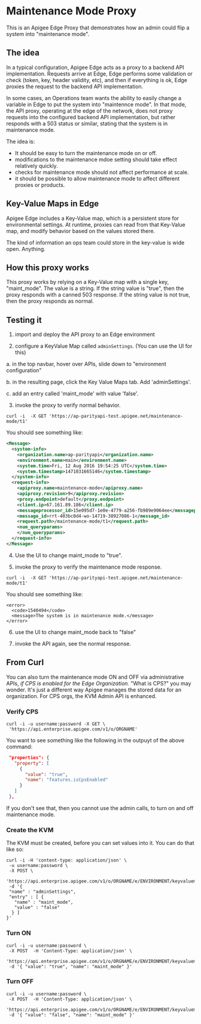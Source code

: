 # Maintenance Mode Proxy

This is an Apigee Edge Proxy that demonstrates how an admin could flip a system into "maintenance mode".


## The idea

In a typical configuration, Apigee Edge acts as a proxy to a backend API implementation. Requests arrive at Edge, Edge performs some validation or check (token, key, header validity, etc), and then if everything is ok, Edge proxies the request to the backend API implementation. 

In some cases, an Operations team wants the ability to easily change a variable in Edge to put the system into "maintennce mode".  In that mode, the API proxy, operating at the edge of the network, does not proxy requests into the configured backend API implementation, but rather responds with a 503 status or similar, stating that the system is in maintenance mode.

The idea is:
- It should be easy to turn the maintenance mode on or off.
- modifications to the maintenance mdoe setting should take effect relatively quickly.
- checks for maintenance mode should not affect performance at scale.
- it should be possible to allow maintenance mode to affect different proxies or products. 

## Key-Value Maps  in Edge

Apigee Edge includes a Key-Value map, which is a persistent store for environmental settings. At runtime, proxies can read from that Key-Value map, and modify behavior based on the values stored there.

The kind of information an ops team could store in the key-value  is wide open. Anything.

## How this proxy works

This proxy works by relying on a Key-Value map with a single key, "maint_mode".
The value is a string.  If the string value is "true", then the proxy responds with a canned 503 response. If the string value is not true, then the proxy responds as normal.

## Testing it

1. import and deploy the API proxy to an Edge environment

2. configure a KeyValue Map called `adminSettings`. (You can use the UI for this)

  a. in the top navbar, hover over APIs, slide down to "environment configuration"

  b. in the resulting page, click the Key Value Maps tab.  Add 'adminSettings'.

  c. add an entry called 'maint_mode' with value 'false'. 

3. invoke the proxy to verify normal behavior.

  ```
  curl -i  -X GET 'https://ap-parityapi-test.apigee.net/maintenance-mode/t1'
  ```

  You should see something like:

  ```xml
  <Message>
    <system-info>
      <organization.name>ap-parityapi</organization.name>
      <environment.name>main</environment.name>
      <system.time>Fri, 12 Aug 2016 19:54:25 UTC</system.time>
      <system.timestamp>1471031665146</system.timestamp>
    </system-info>
    <request-info>
      <apiproxy.name>maintenance-mode</apiproxy.name>
      <apiproxy.revision>9</apiproxy.revision>
      <proxy.endpoint>default</proxy.endpoint>
      <client.ip>67.161.89.186</client.ip>
      <messageprocessor_id>15e095d7-1e0e-4779-a256-fb989e9064ee</messageprocessor_id>
      <message_id>rrt-403bc0d4-wo-14719-38927086-1</message_id>
      <request.path>/maintenance-mode/t1</request.path>
      <num_queryparams>
      </num_queryparams>
    </request-info>
  </Message>
  ```
  
4. Use the UI to change maint_mode to "true".

5. invoke the proxy to verify the maintenance mode response.

  ```
  curl -i  -X GET 'https://ap-parityapi-test.apigee.net/maintenance-mode/t1'
  ```

  You should see something like:

  ```
  <error>
    <code>1540494</code>
    <message>The system is in maintenance mode.</message>
  </error>
  ```

6. use the UI to change maint_mode back to "false"

7. invoke the API again, see the normal response.


## From Curl

You can also turn the maintenance mode ON and OFF via administrative APIs, *if CPS is enabled for the Edge Organization.* "What is CPS?" you may wonder. It's just a different way Apigee manages the stored data for an organization.  For CPS orgs, the KVM Admin API is enhanced.

### Verify CPS

```
curl -i -u username:password -X GET \
 'https://api.enterprise.apigee.com/v1/o/ORGNAME'
 ```

You want to see something like the following in the outpuyt of the above command:

```json
 "properties": {
   "property": [
     {
       "value": "true",
       "name": "features.isCpsEnabled"
     }
   ]
 },

```

If you don't see that, then you cannot use the admin calls, to turn on and off maintenance mode.

### Create the KVM

The KVM must be created, before you can set values into it. You can do that like so: 

```
curl -i -H 'content-type: application/json' \
 -u username:password \
 -X POST \
 'https://api.enterprise.apigee.com/v1/o/ORGNAME/e/ENVIRONMENT/keyvaluemaps'\
 -d '{   
 "name" : "adminSettings",
 "entry" : [ {
   "name" : "maint_mode",
   "value" : "false"
  } ]
}'
```


### Turn ON

```
curl -i -u username:password \
 -X POST  -H 'Content-Type: application/json' \
 'https://api.enterprise.apigee.com/v1/o/ORGNAME/e/ENVIRONMENT/keyvaluemaps/adminSettings/entries/maint_mode'\
 -d '{ "value": "true", "name": "maint_mode" }'
```


### Turn OFF

```
curl -i -u username:password \
 -X POST  -H 'Content-Type: application/json' \
 'https://api.enterprise.apigee.com/v1/o/ORGNAME/e/ENVIRONMENT/keyvaluemaps/adminSettings/entries/maint_mode'\
 -d '{ "value": "false", "name": "maint_mode" }'
```



